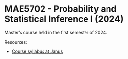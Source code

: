 # MAE5702 - Probability and Statistical Inference I (2024)

Master's course held in the first semester of 2024.

Resources:
- [Course syllabus at Janus](https://uspdigital.usp.br/janus/componente/disciplinasOferecidasInicial.jsf?action=3&sgldis=MAE5702)
